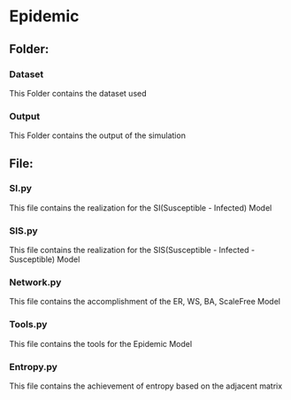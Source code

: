 # Epidemic

## Folder:

### Dataset
This Folder contains the dataset used

### Output
This Folder contains the output of the simulation

## File:

### SI.py 
This file contains the realization for the SI(Susceptible - Infected) Model

### SIS.py
This file contains the realization for the SIS(Susceptible - Infected - Susceptible) Model

### Network.py
This file contains the accomplishment of the ER, WS, BA, ScaleFree Model

### Tools.py
This file contains the tools for the Epidemic Model

### Entropy.py
This file contains the achievement of entropy based on the adjacent matrix

